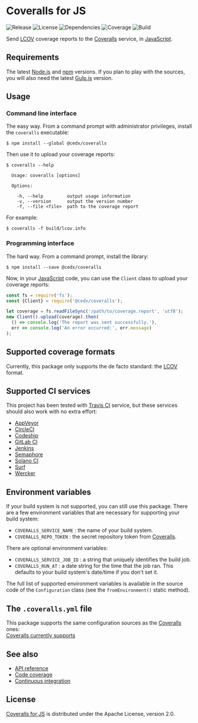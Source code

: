 # Coveralls for JS
![Release](https://img.shields.io/npm/v/@cedx/coveralls.svg) ![License](https://img.shields.io/badge/license-Apache--2.0-blue.svg) ![Dependencies](https://david-dm.org/cedx/coveralls.js.svg) ![Coverage](https://coveralls.io/repos/github/cedx/coveralls.js/badge.svg) ![Build](https://travis-ci.org/cedx/coveralls.js.svg)

Send [LCOV](http://ltp.sourceforge.net/coverage/lcov.php) coverage reports to the [Coveralls](https://coveralls.io) service, in [JavaScript](https://developer.mozilla.org/en-US/docs/Web/JavaScript).

## Requirements
The latest [Node.js](https://nodejs.org) and [npm](https://www.npmjs.com) versions.
If you plan to play with the sources, you will also need the latest [Gulp.js](http://gulpjs.com) version.

## Usage

### Command line interface
The easy way. From a command prompt with administrator privileges, install the `coveralls` executable:

```shell
$ npm install --global @cedx/coveralls
```

Then use it to upload your coverage reports:

```shell
$ coveralls --help

  Usage: coveralls [options]

  Options:

    -h, --help         output usage information
    -v, --version      output the version number
    -f, --file <file>  path to the coverage report
```

For example:

```shell
$ coveralls -f build/lcov.info
```

### Programming interface
The hard way. From a command prompt, install the library:
              
```shell
$ npm install --save @cedx/coveralls
```

Now, in your [JavaScript](https://developer.mozilla.org/en-US/docs/Web/JavaScript) code, you can use the `Client` class to upload your coverage reports:

```javascript
const fs = require('fs');
const {Client} = require('@cedx/coveralls');

let coverage = fs.readFileSync('/path/to/coverage.report', 'utf8');
new Client().upload(coverage).then(
  () => console.log('The report was sent successfully.'),
  err => console.log('An error occurred:', err.message)
);
```

## Supported coverage formats
Currently, this package only supports the de facto standard: the [LCOV](http://ltp.sourceforge.net/coverage/lcov.php) format.

## Supported CI services
This project has been tested with [Travis CI](https://travis-ci.com) service, but these services should also work with no extra effort:
- [AppVeyor](https://www.appveyor.com)
- [CircleCI](https://circleci.com)
- [Codeship](https://codeship.com)
- [GitLab CI](https://gitlab.com)
- [Jenkins](https://jenkins.io)
- [Semaphore](https://semaphoreci.com)
- [Solano CI](https://ci.solanolabs.com)
- [Surf](https://github.com/surf-build/surf)
- [Wercker](http://www.wercker.com)

## Environment variables
If your build system is not supported, you can still use this package.
There are a few environment variables that are necessary for supporting your build system:
- `COVERALLS_SERVICE_NAME` : the name of your build system.
- `COVERALLS_REPO_TOKEN` : the secret repository token from [Coveralls](https://coveralls.io).

There are optional environment variables:
- `COVERALLS_SERVICE_JOB_ID` : a string that uniquely identifies the build job.
- `COVERALLS_RUN_AT` : a date string for the time that the job ran. This defaults to your build system's date/time if you don't set it.

The full list of supported environment variables is available in the source code of the `Configuration` class (see the `fromEnvironment()` static method).

## The `.coveralls.yml` file
This package supports the same configuration sources as the [Coveralls](https://coveralls.io) ones:  
[Coveralls currently supports](https://coveralls.zendesk.com/hc/en-us/articles/201347419-Coveralls-currently-supports)

## See also
- [API reference](https://cedx.github.io/coveralls.js)
- [Code coverage](https://coveralls.io/github/cedx/coveralls.js)
- [Continuous integration](https://travis-ci.org/cedx/coveralls.js)

## License
[Coveralls for JS](https://github.com/cedx/coveralls.js) is distributed under the Apache License, version 2.0.
